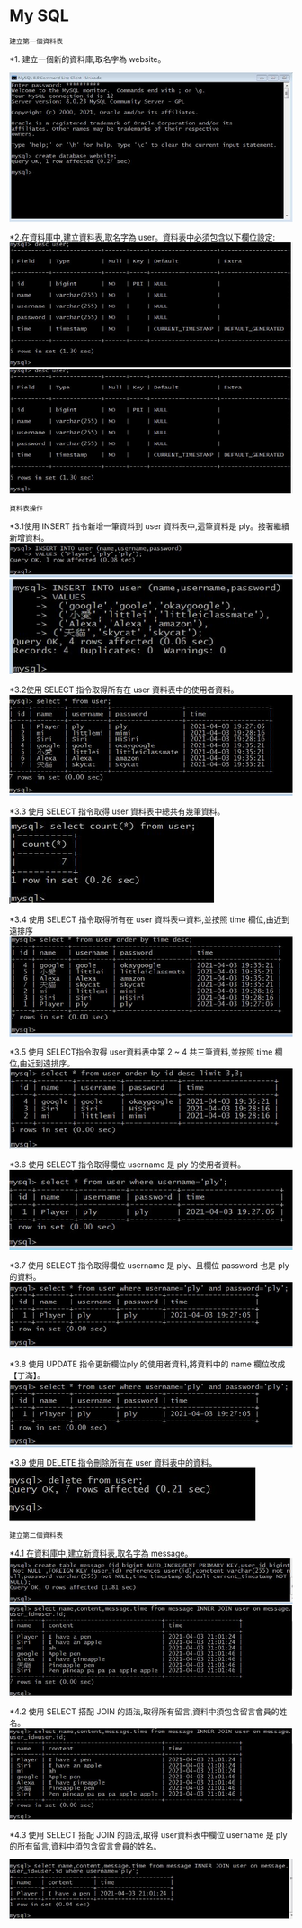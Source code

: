 # My SQL 
    建立第一個資料表

*1. 建立一個新的資料庫,取名字為 website。

![GITHUB]( https://github.com/ViolettWu5/code/blob/main/MySQL/create%20db.JPG "create db")

*2.在資料庫中,建立資料表,取名字為 user。資料表中必須包含以下欄位設定:
![GITHUB]( https://github.com/ViolettWu5/code/blob/main/MySQL/user.jpeg "create table")
![GITHUB]( https://github.com/ViolettWu5/code/blob/main/MySQL/user.jpeg "create table")

    資料表操作

*3.1使用 INSERT 指令新增一筆資料到 user 資料表中,這筆資料是 ply。接著繼續新增資料。
![GITHUB]( https://github.com/ViolettWu5/code/blob/main/MySQL/insert.JPG "insert ply")
![GITHUB]( https://github.com/ViolettWu5/code/blob/main/MySQL/insert%20more.JPG "insert more")

*3.2使用 SELECT 指令取得所有在 user 資料表中的使用者資料。
![GITHUB]( https://github.com/ViolettWu5/code/blob/main/MySQL/select%20user.JPG "select user")

*3.3 使用 SELECT 指令取得 user 資料表中總共有幾筆資料。
![GITHUB]( https://github.com/ViolettWu5/code/blob/main/MySQL/count.JPG "countt user")

*3.4 使用 SELECT 指令取得所有在 user 資料表中資料,並按照 time 欄位,由近到遠排序
![GITHUB]( https://github.com/ViolettWu5/code/blob/main/MySQL/orderbytime.JPG "user orderbytime")

*3.5 使用 SELECT指令取得 user資料表中第 2 ~ 4 共三筆資料,並按照 time 欄位,由近到遠排序。
![GITHUB]( https://github.com/ViolettWu5/code/blob/main/MySQL/orderbytime3.JPG "user orderbytime3")

*3.6 使用 SELECT 指令取得欄位 username 是 ply 的使用者資料。
![GITHUB]( https://github.com/ViolettWu5/code/blob/main/MySQL/ply.JPG "ply")

*3.7 使用 SELECT 指令取得欄位 username 是 ply、且欄位 password 也是 ply 的資料。
![GITHUB]( https://github.com/ViolettWu5/code/blob/main/MySQL/ply2.JPG "ply2")

*3.8 使用 UPDATE 指令更新欄位ply 的使用者資料,將資料中的 name 欄位改成【丁滿】。
![GITHUB]( https://github.com/ViolettWu5/code/blob/main/MySQL/ply2.JPG "ply2")

*3.9 使用 DELETE 指令刪除所有在 user 資料表中的資料。
![GITHUB]( https://github.com/ViolettWu5/code/blob/main/MySQL/delete.jpeg "delete")

    建立第二個資料表
    
*4.1 在資料庫中,建立新資料表,取名字為 message。
![GITHUB]( https://github.com/ViolettWu5/code/blob/main/MySQL/create%20table2.JPG "create message")
![GITHUB]( https://github.com/ViolettWu5/code/blob/main/MySQL/create%20table2.1.JPG "create message2")

*4.2 使用 SELECT 搭配 JOIN 的語法,取得所有留言,資料中須包含留言會員的姓名。
![GITHUB]( https://github.com/ViolettWu5/code/blob/main/MySQL/create%20table2.1.JPG "select message")

*4.3 使用 SELECT 搭配 JOIN 的語法,取得 user資料表中欄位 username 是 ply 的所有留言,資料中須包含留言會員的姓名。

![GITHUB]( https://github.com/ViolettWu5/code/blob/main/MySQL/plymessage.JPG "ply message")





